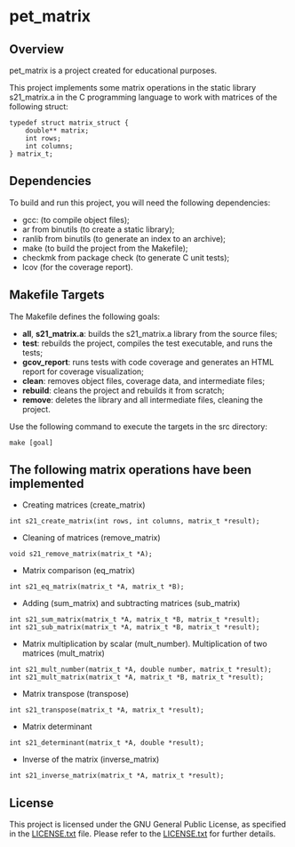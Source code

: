# pet_matrix
## Overview
pet_matrix is a project created for educational purposes.

This project implements some matrix operations in the static library s21_matrix.a in the C programming language to work with matrices of the following struct:
```
typedef struct matrix_struct {
    double** matrix;
    int rows;
    int columns;
} matrix_t;
```

## Dependencies
To build and run this project, you will need the following dependencies:
- gcc: (to compile object files);
- ar from binutils (to create a static library);
- ranlib from binutils (to generate an index to an archive);
- make (to build the project from the Makefile);
- checkmk from package check (to generate C unit tests);
- lcov (for the coverage report).

## Makefile Targets
The Makefile defines the following goals:
- **all**, **s21_matrix.a**: builds the s21_matrix.a library from the source files;
- **test**: rebuilds the project, compiles the test executable, and runs the tests;
- **gcov_report**: runs tests with code coverage and generates an HTML report for coverage visualization;
- **clean**: removes object files, coverage data, and intermediate files;
- **rebuild**: cleans the project and rebuilds it from scratch;
- **remove**: deletes the library and all intermediate files, cleaning the project.

Use the following command to execute the targets in the src directory:
```
make [goal]
```

## The following matrix operations have been implemented
- Creating matrices (create_matrix)
```
int s21_create_matrix(int rows, int columns, matrix_t *result);
```
- Cleaning of matrices (remove_matrix)
```
void s21_remove_matrix(matrix_t *A);
```
- Matrix comparison (eq_matrix)
```
int s21_eq_matrix(matrix_t *A, matrix_t *B);
```
- Adding (sum_matrix) and subtracting matrices (sub_matrix)
```
int s21_sum_matrix(matrix_t *A, matrix_t *B, matrix_t *result);
int s21_sub_matrix(matrix_t *A, matrix_t *B, matrix_t *result);
```
- Matrix multiplication by scalar (mult_number). Multiplication of two matrices (mult_matrix)
```
int s21_mult_number(matrix_t *A, double number, matrix_t *result);
int s21_mult_matrix(matrix_t *A, matrix_t *B, matrix_t *result);
```
- Matrix transpose (transpose)
```
int s21_transpose(matrix_t *A, matrix_t *result);
```
- Matrix determinant
```
int s21_determinant(matrix_t *A, double *result);
```
- Inverse of the matrix (inverse_matrix)
```
int s21_inverse_matrix(matrix_t *A, matrix_t *result);
```

## License
This project is licensed under the GNU General Public License, as specified in the [LICENSE.txt](./LICENSE.txt) file. Please refer to the [LICENSE.txt](./LICENSE.txt) for further details.
